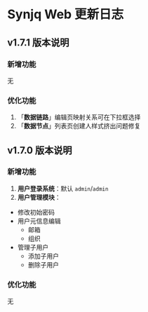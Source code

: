 # Synjq Web 更新日志

## v1.7.1 版本说明

### 新增功能

无

### 优化功能

1. 「**数据链路**」编辑页映射关系可在下拉框选择
2. 「**数据节点**」列表页创建人样式挤出问题修复

## v1.7.0 版本说明

### 新增功能

1. **用户登录系统**：默认 `admin`/`admin`
2. **用户管理模块**：

- 修改初始密码
- 用户元信息编辑
  - 邮箱
  - 组织
- 管理子用户
  - 添加子用户
  - 删除子用户

### 优化功能

无
